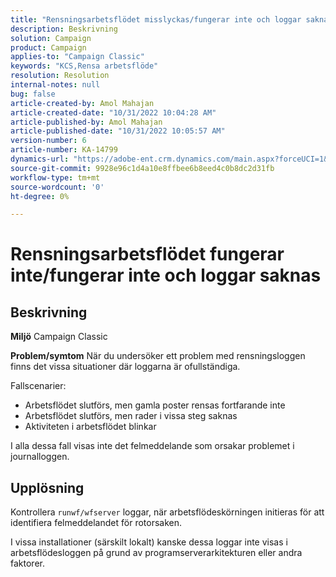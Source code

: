 ```yaml
---
title: "Rensningsarbetsflödet misslyckas/fungerar inte och loggar saknas"
description: Beskrivning
solution: Campaign
product: Campaign
applies-to: "Campaign Classic"
keywords: "KCS,Rensa arbetsflöde"
resolution: Resolution
internal-notes: null
bug: false
article-created-by: Amol Mahajan
article-created-date: "10/31/2022 10:04:28 AM"
article-published-by: Amol Mahajan
article-published-date: "10/31/2022 10:05:57 AM"
version-number: 6
article-number: KA-14799
dynamics-url: "https://adobe-ent.crm.dynamics.com/main.aspx?forceUCI=1&pagetype=entityrecord&etn=knowledgearticle&id=271ea964-0359-ed11-9561-6045bd006079"
source-git-commit: 9928e96c1d4a10e8ffbee6b8eed4c0b8dc2d31fb
workflow-type: tm+mt
source-wordcount: '0'
ht-degree: 0%

---
```


# Rensningsarbetsflödet fungerar inte/fungerar inte och loggar saknas

## Beskrivning

<b>Miljö</b>
Campaign Classic


<b>Problem/symtom</b>
När du undersöker ett problem med rensningsloggen finns det vissa situationer där loggarna är ofullständiga.

Fallscenarier:

- Arbetsflödet slutförs, men gamla poster rensas fortfarande inte
- Arbetsflödet slutförs, men rader i vissa steg saknas
- Aktiviteten i arbetsflödet blinkar


I alla dessa fall visas inte det felmeddelande som orsakar problemet i journalloggen.


## Upplösning


Kontrollera `runwf/wfserver` loggar, när arbetsflödeskörningen initieras för att identifiera felmeddelandet för rotorsaken.

I vissa installationer (särskilt lokalt) kanske dessa loggar inte visas i arbetsflödesloggen på grund av programserverarkitekturen eller andra faktorer.
